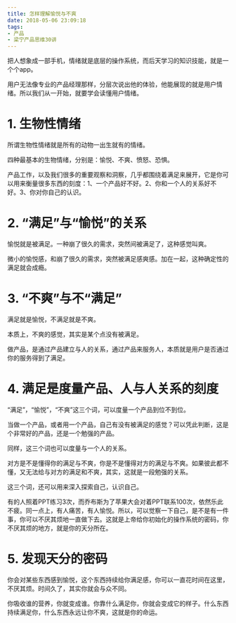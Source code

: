 ```yaml
---
title: 怎样理解愉悦与不爽
date: 2018-05-06 23:09:18
tags: 
- 产品
- 梁宁产品思维30讲
---
```


把人想象成一部手机，情绪就是底层的操作系统，而后天学习的知识技能，就是一个个app。

用户无法像专业的产品经理那样，分层次说出他的体验，他能展现的就是用户情绪。所以我们从一开始，就要学会读懂用户情绪。

# 1. 生物性情绪

所谓生物性情绪就是所有的动物一出生就有的情绪。

四种最基本的生物情绪，分别是：愉悦、不爽、愤怒、恐惧。

产品工作，以及我们很多的重要观察和洞察，几乎都围绕着满足来展开，它是你可以用来衡量很多东西的刻度：1、一个产品好不好。2、你和一个人的关系好不好。3、你对你自己的认识。

# 2. “满足”与“愉悦”的关系

愉悦就是被满足。一种崩了很久的需求，突然间被满足了，这种感觉叫爽。

微小的愉悦感，和崩了很久的需求，突然被满足感爽感。加在一起，这种确定性的满足就会成瘾。

# 3. “不爽”与不“满足”

满足就是愉悦，不满足就是不爽。

本质上，不爽的感觉，其实是某个点没有被满足。

做产品，是通过产品建立与人的关系，通过产品来服务人，本质就是用户是否通过你的服务得到了满足。

# 4. 满足是度量产品、人与人关系的刻度

“满足”，“愉悦”，“不爽”这三个词，可以度量一个产品到位不到位。

当做一个产品，或者用一个产品，自己有没有被满足的感觉？可以凭此判断，这是个非常好的产品，还是一个勉强的产品。

同样，这三个词也可以度量与一个人的关系。

对方是不是懂得你的满足与不爽，你是不是懂得对方的满足与不爽。如果彼此都不懂，又无法给与对方的满足和不爽，其实，这就是一段勉强的关系。

这三个词，还可以用来深入探索自己，认识自己。

有的人照着PPT练习3次，而乔布斯为了苹果大会对着PPT联系100次，依然乐此不疲。同一点上，有人痛苦，有人愉悦。所以，可以觉察一下自己，是不是有一件事，你可以不厌其烦地一直做下去。这就是上帝给你初始化的操作系统的密码，你不厌其烦的地方，就是你的天分所在。

# 5. 发现天分的密码

你会对某些东西感到愉悦，这个东西持续给你满足感，你可以一直花时间在这里，不厌其烦。时间久了，其实你就会与众不同。

你吸收谁的营养，你就变成谁。你靠什么满足你，你就会变成它的样子。什么东西持续满足你，什么东西永远让你不爽，这就是你的命运。

